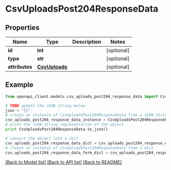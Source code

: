 # CsvUploadsPost204ResponseData


## Properties
Name | Type | Description | Notes
------------ | ------------- | ------------- | -------------
**id** | **int** |  | [optional] 
**type** | **str** |  | [optional] 
**attributes** | [**CsvUploads**](CsvUploads.md) |  | [optional] 

## Example

```python
from openapi_client.models.csv_uploads_post204_response_data import CsvUploadsPost204ResponseData

# TODO update the JSON string below
json = "{}"
# create an instance of CsvUploadsPost204ResponseData from a JSON string
csv_uploads_post204_response_data_instance = CsvUploadsPost204ResponseData.from_json(json)
# print the JSON string representation of the object
print CsvUploadsPost204ResponseData.to_json()

# convert the object into a dict
csv_uploads_post204_response_data_dict = csv_uploads_post204_response_data_instance.to_dict()
# create an instance of CsvUploadsPost204ResponseData from a dict
csv_uploads_post204_response_data_form_dict = csv_uploads_post204_response_data.from_dict(csv_uploads_post204_response_data_dict)
```
[[Back to Model list]](../README.md#documentation-for-models) [[Back to API list]](../README.md#documentation-for-api-endpoints) [[Back to README]](../README.md)


